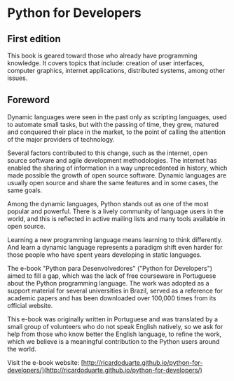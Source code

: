 Python for Developers
=====================
First edition
-------------
This book is geared toward those who already have programming knowledge. It covers topics that include: creation of user interfaces, computer graphics, internet applications, distributed systems, among other issues.

Foreword
--------
Dynamic languages were seen in the past only as scripting languages, used to automate small tasks, but with the passing of time, they grew, matured and conquered their place in the market, to the point of calling the attention of the major providers of technology.

Several factors contributed to this change, such as the internet, open source software and agile development methodologies. The internet has enabled the sharing of information in a way unprecedented in history, which made possible the growth of open source software. Dynamic languages are usually open source and share the same features and in some cases, the same goals.

Among the dynamic languages, Python stands out as one of the most popular and powerful. There is a lively community of language users in the world, and this is reflected in active mailing lists and many tools available in open source.

Learning a new programming language means learning to think differently. And learn a dynamic language represents a paradigm shift even harder for those people who have spent years developing in static languages.

The e-book "Python para Desenvolvedores" ("Python for Developers") aimed to fill a gap, which was the lack of free courseware in Portuguese about the Python programming language. The work was adopted as a support material for several universities in Brazil, served as a reference for academic papers and has been downloaded over 100,000 times from its official website.

This e-book was originally written in Portuguese and was translated by a small group of volunteers who do not speak English natively, so we ask for help from those who know better the English language, to refine the work, which we believe is a meaningful contribution to the Python users around the world.

Visit the e-book website: [http://ricardoduarte.github.io/python-for-developers/](http://ricardoduarte.github.io/python-for-developers/)

